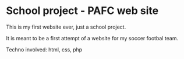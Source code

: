 # School project - PAFC web site

This is my first website ever, just a school project.

It is meant to be a first attempt of a website for my soccer footbal team.

Techno involved: html, css, php
